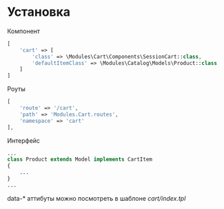 # Установка


Компонент

```php
[
    'cart' => [
        'class' => \Modules\Cart\Components\SessionCart::class,
        'defaultItemClass' => \Modules\Catalog\Models\Product::class
    ]
]
```

Роуты

```php
[
    'route' => '/cart',
    'path' => 'Modules.Cart.routes',
    'namespace' => 'cart'
],
```

Интерфейс

```php
...
class Product extends Model implements CartItem
{
    ...
}
...
```

data-* аттибуты  можно посмотреть в шаблоне *cart/index.tpl*